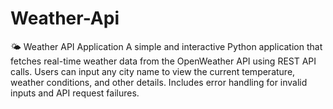 # Weather-Api
🌤 Weather API Application A simple and interactive Python application that fetches real-time weather data from the OpenWeather API using REST API calls. Users can input any city name to view the current temperature, weather conditions, and other details. Includes error handling for invalid inputs and API request failures.
